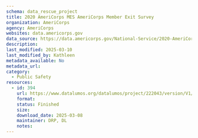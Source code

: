 ```yaml
---
schema: data_rescue_project 
title: 2020 AmeriCorps MES AmeriCorps Member Exit Survey
organization: AmeriCorps
agency: AmeriCorps
websites: data.americorps.gov
data_source: https://data.americorps.gov/National-Service/2020-AmeriCorps-MES-AmeriCorps-Member-Exit-Survey/tnxs-meph/about_data
description: 
last_modified: 2025-03-10
last_modified_by: Kathleen
metadata_available: No
metadata_url: 
category:
  - Public Safety
resources:
  - id: 394
    url: https://www.datalumos.org/datalumos/project/222043/version/V1/view
    format: 
    status: Finished
    size: 
    download_date: 2025-03-08
    maintainer: DRP, DL
    notes: 
---
```

